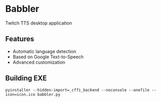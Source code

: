 # Babbler
Twitch TTS desktop application

## Features
* Automatic language detection
* Based on Google Text-to-Speech
* Advanced customization

## Building EXE
`pyinstaller --hidden-import=_cffi_backend --noconsole --onefile --icon=icon.ico babbler.py`
